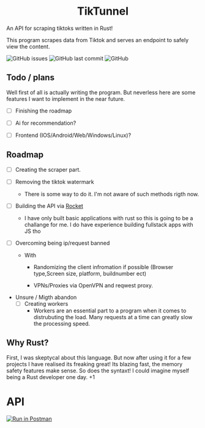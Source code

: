  
<h1 align="center"> TikTunnel </h1>

An API for scraping tiktoks written in Rust!

This program scrapes data from Tiktok and serves an endpoint to safely view the content. 


 ![GitHub issues](https://img.shields.io/github/issues/berryes/tiktunnel?color=%23BF1363&style=for-the-badge) ![GitHub last commit](https://img.shields.io/github/last-commit/berryes/tiktunnel?color=%23BF1363&logoColor=%23BF1363&style=for-the-badge) ![GitHub](https://img.shields.io/github/license/berryes/tiktunnel?color=%23BF1363&logoColor=%23BF1363&style=for-the-badge)


## Todo / plans
Well first of all is actually writing the program. But neverless here are some features I want to implement in the near future. 

- [ ]  Finishing the roadmap 
- [ ] Ai for recommendation?
- [ ] Frontend (IOS/Android/Web/Windows/Linux)?


## Roadmap 

- [ ] Creating the scraper part.

- [ ] Removing the tiktok watermark
    - There is some way to do it. I'm not aware of such methods rigth now.

- [ ] Building the API via [Rocket](https://rocket.rs)
    - I have only built basic applications with rust so this is going to be a challange for me. I do have experience building fullstack apps with JS tho

- [ ] Overcoming being ip/request banned 
    <br>
    - With 
        - Randomizing the client infromation if possible (Browser type,Screen size, platform, buildnumber ect)

        - VPNs/Proxies
            via OpenVPN and reqwest proxy.


- Unsure / Migth abandon
    - [ ]   Creating workers
        - Workers are an essential part to a program when it comes to distrubuting the load.
        Many requests at a time can greatly slow the processing speed.



## Why Rust?
First, I was skeptycal about this language. But now after using it for a few projects I have realised its freaking great! Its blazing fast, the memory safety features make sense. So does the syntaxt! I could imagine myself being a Rust developer one day. +1 

# API

[![Run in Postman](https://run.pstmn.io/button.svg)](https://app.getpostman.com/run-collection/21747798-9ad12351-8864-489b-9bac-bbe175875adb?action=collection%2Ffork&collection-url=entityId%3D21747798-9ad12351-8864-489b-9bac-bbe175875adb%26entityType%3Dcollection%26workspaceId%3D456bdba7-0741-4ccb-a8ad-40dcec1eb317)
